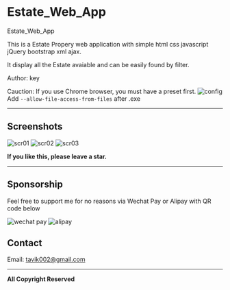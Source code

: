 # Estate_Web_App

Estate_Web_App
 
This is a Estate Propery web application with simple html css javascript jQuery bootstrap xml ajax. 

It display all the Estate avaiable and can be easily found by filter.


Author: key

Cauction: If you use Chrome browser, you must have a preset first.
![config](https://github.com/tavik000/Estate_Web_App/raw/master/Screenshots/Chrome_config.png)
Add  `--allow-file-access-from-files` after .exe


-----

## Screenshots


![scr01](https://github.com/tavik000/Estate_Web_App/raw/master/Screenshots/scr01.png)
![scr02](https://github.com/tavik000/Estate_Web_App/raw/master/Screenshots/scr02.png)
![scr03](https://github.com/tavik000/Estate_Web_App/raw/master/Screenshots/scr03.png)


**If you like this, please leave a star.**

-----

## Sponsorship
Feel free to support me for no reasons via Wechat Pay or Alipay with QR code below



![wechat pay](https://github.com/tavik000/Estate_Web_App/raw/master/Screenshots/wechatpay.png)
![alipay](https://github.com/tavik000/Estate_Web_App/raw/master/Screenshots/alipay.jpg)




## Contact



Email:  tavik002@gmail.com

-----

**All Copyright Reserved**
